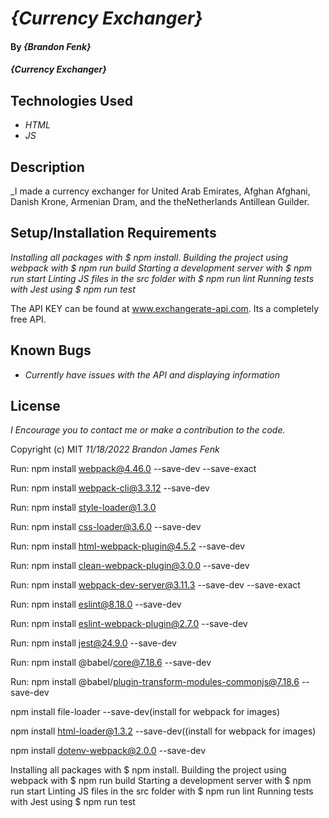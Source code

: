 # _{Currency Exchanger}_

#### By _**{Brandon Fenk}**_

#### _{Currency Exchanger}_

## Technologies Used

* _HTML_
* _JS_


## Description

_I made a currency exchanger for United Arab Emirates, Afghan Afghani, Danish Krone, Armenian Dram, and the theNetherlands Antillean Guilder.

## Setup/Installation Requirements

_Installing all packages with $ npm install.
Building the project using webpack with $ npm run build
Starting a development server with $ npm run start
Linting JS files in the src folder with $ npm run lint
Running tests with Jest using $ npm run test_

The API KEY can be found at www.exchangerate-api.com. Its a completely free API.


## Known Bugs

* _Currently have issues with the API and displaying information_


## License

_I Encourage you to contact me or make a contribution to the code._

Copyright (c) MIT _11/18/2022_ _Brandon James Fenk_












Run: npm install webpack@4.46.0 --save-dev --save-exact

Run: npm install webpack-cli@3.3.12 --save-dev

Run: npm install style-loader@1.3.0

Run: npm install css-loader@3.6.0 --save-dev

Run: npm install html-webpack-plugin@4.5.2 --save-dev

Run: npm install clean-webpack-plugin@3.0.0 --save-dev

Run: npm install webpack-dev-server@3.11.3 --save-dev --save-exact

Run: npm install eslint@8.18.0 --save-dev

Run: npm install eslint-webpack-plugin@2.7.0 --save-dev

Run: npm install jest@24.9.0 --save-dev

Run: npm install @babel/core@7.18.6 --save-dev

Run: npm install @babel/plugin-transform-modules-commonjs@7.18.6 --save-dev

npm install file-loader --save-dev(install for webpack for images)

npm install html-loader@1.3.2 --save-dev((install for webpack for images)

npm install dotenv-webpack@2.0.0 --save-dev

Installing all packages with $ npm install.
Building the project using webpack with $ npm run build
Starting a development server with $ npm run start
Linting JS files in the src folder with $ npm run lint
Running tests with Jest using $ npm run test